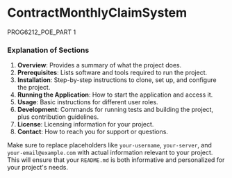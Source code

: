 # ContractMonthlyClaimSystem
PROG6212_POE_PART 1

### **Explanation of Sections**

1. **Overview**: Provides a summary of what the project does.
2. **Prerequisites**: Lists software and tools required to run the project.
3. **Installation**: Step-by-step instructions to clone, set up, and configure the project.
4. **Running the Application**: How to start the application and access it.
5. **Usage**: Basic instructions for different user roles.
6. **Development**: Commands for running tests and building the project, plus contribution guidelines.
7. **License**: Licensing information for your project.
8. **Contact**: How to reach you for support or questions.

Make sure to replace placeholders like `your-username`, `your-server`, and `your-email@example.com` with actual information relevant to your project. This will ensure that your `README.md` is both informative and personalized for your project's needs.


